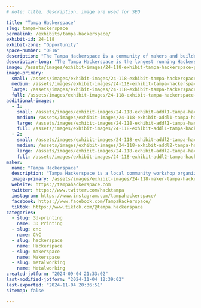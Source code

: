 ```yaml
---
# note: title, description, image are used for SEO

title: "Tampa Hackerspace"
slug: tampa-hackerspace
permalink: /exhibits/tampa-hackerspace/
exhibit-id: 24-118
exhibit-zone: "Opportunity"
space-number: "OE16"
description: "The Tampa Hackerspace is a community of makers and builders located in the Tampa Bay area."
description-long: "The Tampa Hackerspace is the longest running Hackerspace/Makerspace in the Greater Tampa Bay Area. We have a vast array of tools including but not limited to: 3D Printers, Laser Cutters, 4x8 Shopbot, Metal and Wood lathes, electronics stations, cosplay, embroidery and more. Come by and check out the vast array of projects created by our makers including a 10 foot foam T-Rex that has been dressed up to mimic the balsa wood punch-outs of old! We always have something for everyone and always have a make and take for our younger (and young at heart) makers."
image: /assets/images/exhibit-images/24-118-exhibit-tampa-hackerspace-pxl-20231104-132204589-large.jpg
image-primary: 
  small: /assets/images/exhibit-images/24-118-exhibit-tampa-hackerspace-pxl-20231104-132204589-small.jpg
  medium: /assets/images/exhibit-images/24-118-exhibit-tampa-hackerspace-pxl-20231104-132204589-medium.jpg
  large: /assets/images/exhibit-images/24-118-exhibit-tampa-hackerspace-pxl-20231104-132204589-large.jpg
  full: /assets/images/exhibit-images/24-118-exhibit-tampa-hackerspace-pxl-20231104-132204589-full.jpg
additional-images: 
  - 1:
    small: /assets/images/exhibit-images/24-118-exhibit-addl1-tampa-hackerspace-20191109-095532-small.jpg
    medium: /assets/images/exhibit-images/24-118-exhibit-addl1-tampa-hackerspace-20191109-095532-medium.jpg
    large: /assets/images/exhibit-images/24-118-exhibit-addl1-tampa-hackerspace-20191109-095532-large.jpg
    full: /assets/images/exhibit-images/24-118-exhibit-addl1-tampa-hackerspace-20191109-095532-full.jpg
  - 2:
    small: /assets/images/exhibit-images/24-118-exhibit-addl2-tampa-hackerspace-pxl-20231104-132156901-small.jpg
    medium: /assets/images/exhibit-images/24-118-exhibit-addl2-tampa-hackerspace-pxl-20231104-132156901-medium.jpg
    large: /assets/images/exhibit-images/24-118-exhibit-addl2-tampa-hackerspace-pxl-20231104-132156901-large.jpg
    full: /assets/images/exhibit-images/24-118-exhibit-addl2-tampa-hackerspace-pxl-20231104-132156901-full.jpg
maker: 
  name: "Tampa Hackerspace"
  description: "Tampa Hackerspace is a local community workshop organized to enable learning of technology skills by providing tools, space, equipment and classes. We are a 501(c)(3) non-profit, membership based institution. A broad selection of classes and workshops are open to both members and non-members."
  image-primary: /assets/images/exhibit-images/24-118-maker-tampa-hackerspace-tampa-hackerspace-logo-2048px-medium.png
  website: https://tampahackerspace.com
  twitter: https://www.twitter.com/hacktampa
  instagram: https://www.instagram.com/tampahackerspace/
  facebook: https://www.facebook.com/TampaHackerspace/
  tiktok: https://www.tiktok.com/@tampa.hackerspace
categories: 
  - slug: 3d-printing
    name: 3D Printing
  - slug: cnc
    name: CNC
  - slug: hackerspace
    name: Hackerspace
  - slug: makerspace
    name: Makerspace
  - slug: metalworking
    name: Metalworking
created-jotform: "2024-09-04 21:33:02"
last-modified-jotform: "2024-11-04 12:39:02"
last-exported: "2024-11-04 20:36:51"
sitemap: false

---
```


